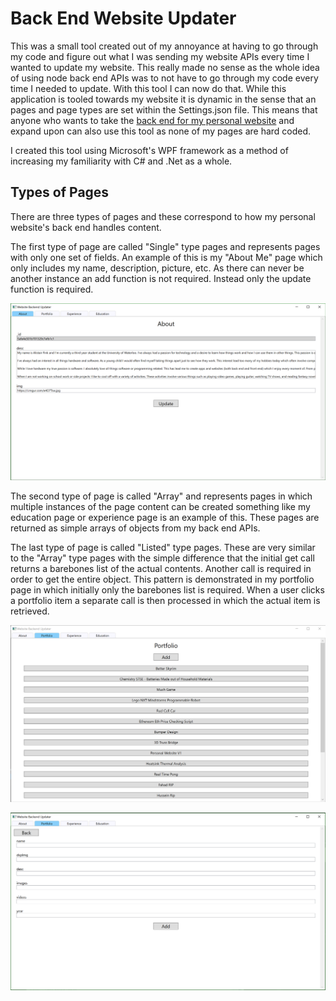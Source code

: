 # Back End Website Updater

This was a small tool created out of my annoyance at having to go through my code and figure out what I was sending my website APIs every time I wanted to update my website. This really made no sense as the whole idea of using node back end APIs was to not have to go through my code every time I needed to update. With this tool I can now do that. While this application is tooled towards my website it is dynamic in the sense that an pages and page types are set within the Settings.json file. This means that anyone who wants to take the [back end for my personal website](https://github.com/alistairfink/Personal-Website-V3) and expand upon can also use this tool as none of my pages are hard coded. 

I created this tool using Microsoft's WPF framework as a method of increasing my familiarity with C# and .Net as a whole. 



## Types of Pages

There are three types of pages and these correspond to how my personal website's back end handles content.

The first type of page are called "Single" type pages and represents pages with only one set of fields. An example of this is my "About Me" page which only includes my name, description, picture, etc. As there can never be another instance an add function is not required. Instead only the update function is required.

<p align="center">
    <img src="./images/1.png"/>
</p>

The second type of page is called "Array" and represents pages in which multiple instances of the page content can be created something like my education page or experience page is an example of this. These pages are returned as simple arrays of objects from my back end APIs.

The last type of page is called "Listed" type pages. These are very similar to the "Array" type pages with the simple difference that the initial get call returns a barebones list of the actual contents. Another call is required in order to get the entire object. This pattern is demonstrated in my portfolio page in which initially only the barebones list is required. When a user clicks a portfolio item a separate call is then processed in which the actual item is retrieved.

<p>
    <img src="./images/2.png"/>
</p>

<p>
    <img src="./images/3.png"/>
</p>